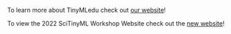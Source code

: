 To learn more about TinyMLedu check out [our website](https://tinyml.seas.harvard.edu/)!

To view the 2022 SciTinyML Workshop Website check out the [new website](https://tinyml.seas.harvard.edu/SciTinyML-22)!